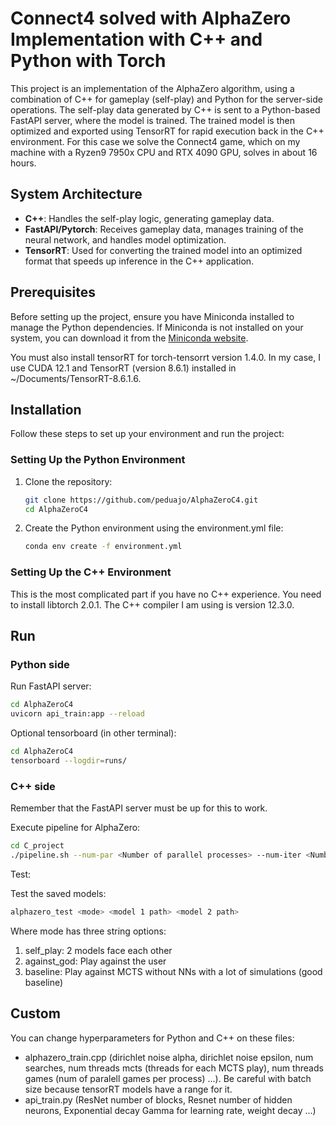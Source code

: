 # Connect4 solved with AlphaZero Implementation with C++ and Python with Torch

This project is an implementation of the AlphaZero algorithm, using a combination of C++ for gameplay (self-play) and Python for the server-side operations. The self-play data generated by C++ is sent to a Python-based FastAPI server, where the model is trained. The trained model is then optimized and exported using TensorRT for rapid execution back in the C++ environment. For this case we solve the Connect4 game, which on my machine with a Ryzen9 7950x CPU and RTX 4090 GPU, solves in about 16 hours.

## System Architecture

- **C++**: Handles the self-play logic, generating gameplay data.
- **FastAPI/Pytorch**: Receives gameplay data, manages training of the neural network, and handles model optimization.
- **TensorRT**: Used for converting the trained model into an optimized format that speeds up inference in the C++ application.

## Prerequisites

Before setting up the project, ensure you have Miniconda installed to manage the Python dependencies. If Miniconda is not installed on your system, you can download it from the [Miniconda website](https://docs.conda.io/en/latest/miniconda.html).

You must also install tensorRT for torch-tensorrt version 1.4.0. In my case, I use CUDA 12.1 and TensorRT (version 8.6.1) installed in ~/Documents/TensorRT-8.6.1.6. 

## Installation

Follow these steps to set up your environment and run the project:

### Setting Up the Python Environment

1. Clone the repository:
   ```bash
   git clone https://github.com/peduajo/AlphaZeroC4.git
   cd AlphaZeroC4
   ```

2. Create the Python environment using the environment.yml file:
   ```bash
   conda env create -f environment.yml
   ```

### Setting Up the C++ Environment

This is the most complicated part if you have no C++ experience. You need to install libtorch 2.0.1. The C++ compiler I am using is version 12.3.0.

## Run

### Python side

Run FastAPI server:

```bash
cd AlphaZeroC4
uvicorn api_train:app --reload
```

Optional tensorboard (in other terminal):

```bash
cd AlphaZeroC4
tensorboard --logdir=runs/
```

### C++ side

Remember that the FastAPI server must be up for this to work.

Execute pipeline for AlphaZero:

```bash
cd C_project
./pipeline.sh --num-par <Number of parallel processes> --num-iter <Number of training iterations>
```

Test:

Test the saved models:

```bash
alphazero_test <mode> <model 1 path> <model 2 path>
```

Where mode has three string options:

1. self_play: 2 models face each other
2. against_god: Play against the user
3. baseline: Play against MCTS without NNs with a lot of simulations (good baseline)

## Custom

You can change hyperparameters for Python and C++ on these files:
- alphazero_train.cpp (dirichlet noise alpha, dirichlet noise epsilon, num searches, num threads mcts (threads for each MCTS play), num threads games (num of paralell games per process) ...). Be careful with batch size because tensorRT models have a range for it.
- api_train.py (ResNet number of blocks, Resnet number of hidden neurons, Exponential decay Gamma for learning rate, weight decay ...)